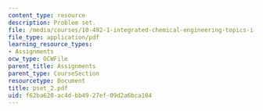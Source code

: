 ```yaml
---
content_type: resource
description: Problem set.
file: /media/courses/10-492-1-integrated-chemical-engineering-topics-i-process-control-by-design-fall-2004/f62ba620ac4dbb4927ef09d2a6bca104_pset_2.pdf
file_type: application/pdf
learning_resource_types:
- Assignments
ocw_type: OCWFile
parent_title: Assignments
parent_type: CourseSection
resourcetype: Document
title: pset_2.pdf
uid: f62ba620-ac4d-bb49-27ef-09d2a6bca104
---
```

